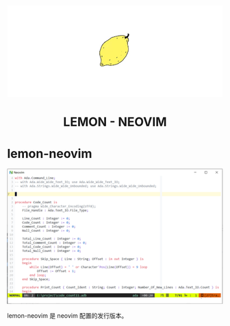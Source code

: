 <div align=center>
<img src="https://github.com/xiashuangxi/lemon-neovim/blob/master/img/logo.jpg">
<h1>LEMON - NEOVIM</h1>
</div>

# lemon-neovim

<div align=center>
<img src="https://github.com/xiashuangxi/lemon-neovim/blob/master/img/screenshots.png">
</div>

lemon-neovim 是 neovim 配置的发行版本。

